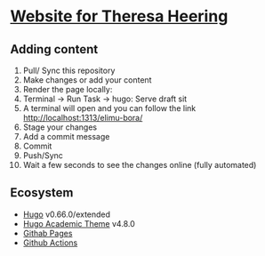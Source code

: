 # [Website for Theresa Heering](https://www.theresa-heering.de)

## Adding content

1. Pull/ Sync this repository
2. Make changes or add your content
3. Render the page locally:
  1. Terminal -> Run Task -> hugo: Serve draft sit
  2. A terminal will open and you can follow the link [http://localhost:1313/elimu-bora/](http://localhost:1313/elimu-bora/)
4. Stage your changes
5. Add a commit message
6. Commit
7. Push/Sync
8. Wait a few seconds to see the changes online (fully automated)

## Ecosystem

* [Hugo](https://gohugo.io/) v0.66.0/extended
* [Hugo Academic Theme](https://sourcethemes.com/academic/) v4.8.0
* [Githab Pages](https://pages.github.com/)
* [Github Actions](https://github.com/features/actions)
